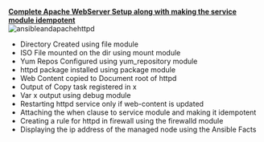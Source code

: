 <b><u>Complete Apache WebServer Setup along with making the service module idempotent</u></b>
</br>
<img src="https://syslint.com/wp-content/uploads/2019/04/Installing-Apache-in-Remote-hosts-Using-Ansible-Playbook.jpg" alt="ansibleandapachehttpd">
<ul>
  <li>Directory Created using file module</li>
  <li>ISO File mounted on the dir using mount module</li>
  <li>Yum Repos Configured using yum_repository module</li>
  <li>httpd package installed using package module</li>
  <li>Web Content copied to Document root of httpd</li>
  <li>Output of Copy task registered in x</li>
  <li>Var x output using debug module</li>
  <li>Restarting httpd service only if web-content is updated</li>
  <li>Attaching the when clause to service module and making it idempotent</li>
  <li>Creating a rule for httpd in firewall using the firewalld module</li>
  <li>Displaying the ip address of the managed node using the Ansible Facts</li>
 </ul>

